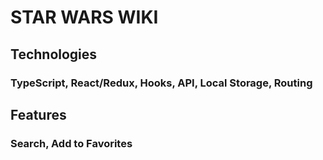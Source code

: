 # STAR WARS WIKI

## Technologies
### TypeScript, React/Redux, Hooks, API, Local Storage, Routing

## Features
### Search, Add to Favorites
